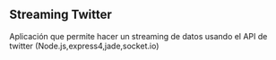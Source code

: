 Streaming Twitter
------------------

Aplicación que permite hacer un streaming de datos usando el API de twitter (Node.js,express4,jade,socket.io)
